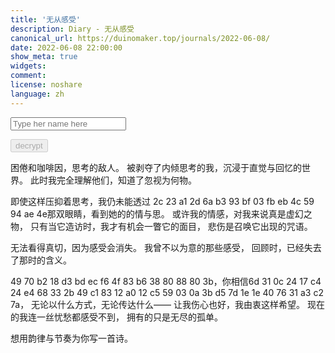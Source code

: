 ```yaml
---
title: '无从感受'
description: Diary - 无从感受
canonical_url: https://duinomaker.top/journals/2022-06-08/
date: 2022-06-08 22:00:00
show_meta: true
widgets:
comment:
license: noshare
language: zh
---
```


<script async src="/assets/crypto-js.min.js" defer></script>
<script src="/assets/decrypt.js" defer></script>
<div class="field has-addons">
<p class="control has-icons-left">
    <input id="password" class="input" type="password" maxlength="16" placeholder="Type her name here" digest="3e574d41dba3d960b4d5bc816245480029d9a47a50ac942f4c6afdb7bea42ee3">
    <span class="icon is-small is-left">
        <i id="input-bar-icon" class="fas fa-lock"></i>
    </span>
</p>
<p class="control">
    <button id="decrypt" class="button" onclick="decryptAll()" disabled>decrypt</button>
</p>
</div>

困倦和咖啡因，思考的敌人。
被剥夺了内倾思考的我，沉浸于直觉与回忆的世界。
此时我完全理解他们，知道了忽视为何物。

即使这样压抑着思考，我仍未能透过
<span class="encrypted" iv="svytnFzp2eczUW+g">2c 23 a1 2d 6a b3 93 bf 03 fb eb 4c 59 94 ae 4e</span>那双眼睛，看到她的的情与思。
或许我的情感，对我来说真是虚幻之物，
只有当它造访时，我才有机会一瞥它的面目，
悲伤是召唤它出现的咒语。

无法看得真切，因为感受会消失。
我曾不以为意的那些感受，
回顾时，已经失去了那时的含义。

<span class="encrypted" iv="4TSzdVl4qAtxIjHr">49 70 b2 18 d3 bd ec f6 4f 83 b6 38 80 88 80 3b</span>，你相信<span class="encrypted" iv="380pAjahL4RfyB0p">6d 31 0c 24 17 c4 24 e4 68 33 2b 49 c1 83 12 a0 12 c5 59 03 0a 3b d5 7d 1e 1e 40 76 31 a3 c2 7a</span>，
无论以什么方式，无论传达什么——
让我伤心也好，我由衷这样希望。
现在的我连一丝忧愁都感受不到，
拥有的只是无尽的孤单。

想用韵律与节奏为你写一首诗。